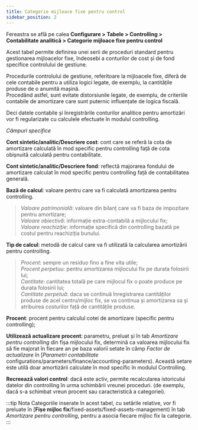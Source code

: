 ```yaml
---
title: Categorie mijloace fixe pentru control
sidebar_position: 2
---
```


Fereastra se află pe calea **Configurare > Tabele > Controlling > Contabilitate analitică > Categorie mijloace fixe pentru control**


Acest tabel permite definirea unei serii de proceduri standard pentru gestionarea mijloacelor fixe, îndeosebi a conturilor de cost și de fond specifice controlului de gestiune.

Procedurile controlului de gestiune, referitoare la mijloacele fixe, diferă de cele contabile pentru a utiliza logici legate, de exemplu, la cantitățile produse de o anumită mașină.  
Procedând astfel, sunt evitate distorsiunile legate, de exemplu, de criteriile contabile de amortizare care sunt puternic influențate de logica fiscală.

Deci datele contabile și înregistrările conturilor analitice pentru amortizări vor fi regularizate cu calculele efectuate în modulul controlling.

*Câmpuri specifice*

**Cont sintetic/analitic/Descriere cost**: cont care se referă la cota de amortizare calculată în mod specific pentru controlling față de cota obișnuită calculată pentru contabilitate.  

**Cont sintetic/analitic/Descriere fond**: reflectă majorarea fondului de amortizare calculat în mod specific pentru controlling față de contabilitatea generală.  

**Bază de calcul**: valoare pentru care va fi calculată amortizarea pentru controlling.  
> *Valoare patrimonială*: valoare din bilanț care va fi baza de impozitare pentru amortizare;  
> *Valoare obiectivă*: informație extra-contabilă a mijlocului fix;  
> *Valoare reachiziție*: informație specifică din controlling bazată pe costul pentru reachiziția bunului.  

**Tip de calcul**: metodă de calcul care va fi utilizată la calcularea amortizării pentru controlling.  
> *Procent*: sempre un residuo fino a fine vita utile;  
> *Procent perpetuu*: pentru amortizarea mijlocului fix pe durata folosirii lui;  
> *Cantitate*: cantitatea totală pe care mijlocul fix o poate produce pe durata folosirii lui;  
> *Cantitate perpetuă*: daca se continuă înregistrarea cantităților produse de acel centru/mijloc fix, se va continua și amortizarea sa și atribuirea costurilor față de cantitățile produse.  

**Procent**: procent pentru calculul cotei de amortizare (specific pentru controlling);

**Utilizează actualizare procent**: parametru, preluat și în tab *Amortizare pentru controlling* din fișa mijlocului fix, determină ca valoarea mijlocului fix să fie majorat în fiecare an pe baza valorii setate în câmp *Factor de actualizare* în [*Parametri contabilitate* configurations/parameters/finance/accounting-parameters). Această setare este utilă doar amortizării calculate în mod specific în modulul Controlling.

**Recreează valori control**: dacă este activ, permite recalcularea istoricului datelor din controlling în urma schimbării vreunei proceduri. (de exemplu, dacă s-a schimbat vreun procent sau caracteristică a categoriei). 

:::tip Nota
Categoriile inserate în acest tabel, cu setările relative, vor fi preluate în [**Fișe mijloc fix**/fixed-assets/fixed-assets-management) în tab *Amortizare pentru controlling*, pentru a asocia fiecare mijloc fix la categorie.
:::